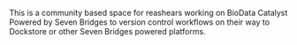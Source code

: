 
This is a community based space for reashears working on BioData Catalyst Powered by Seven Bridges to version control workflows on their way to Dockstore or other Seven Bridges powered platforms.

